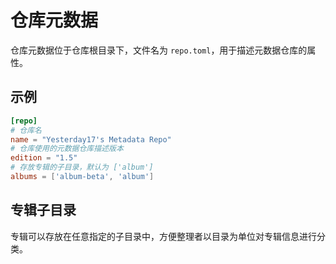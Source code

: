 # 仓库元数据

仓库元数据位于仓库根目录下，文件名为 `repo.toml`，用于描述元数据仓库的属性。

## 示例

```toml
[repo]
# 仓库名
name = "Yesterday17's Metadata Repo"
# 仓库使用的元数据仓库描述版本
edition = "1.5"
# 存放专辑的子目录，默认为 ['album']
albums = ['album-beta', 'album']
```

## 专辑子目录

专辑可以存放在任意指定的子目录中，方便整理者以目录为单位对专辑信息进行分类。
